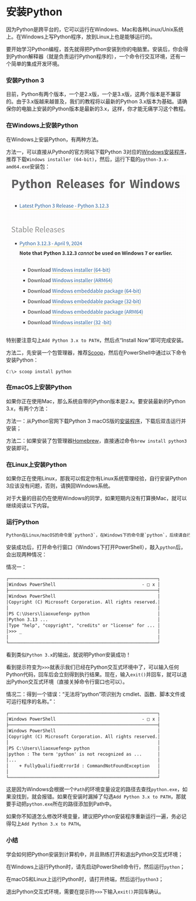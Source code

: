 # 安装Python

因为Python是跨平台的，它可以运行在Windows、Mac和各种Linux/Unix系统上。在Windows上写Python程序，放到Linux上也是能够运行的。

要开始学习Python编程，首先就得把Python安装到你的电脑里。安装后，你会得到Python解释器（就是负责运行Python程序的），一个命令行交互环境，还有一个简单的集成开发环境。

### 安装Python 3

目前，Python有两个版本，一个是2.x版，一个是3.x版，这两个版本是不兼容的。由于3.x版越来越普及，我们的教程将以最新的Python 3.x版本为基础。请确保你的电脑上安装的Python版本是最新的3.x，这样，你才能无痛学习这个教程。

### 在Windows上安装Python

在Windows上安装Python，有两种方法。

方法一，可以直接从Python的官方网站下载Python 3对应的[Windows安装程序](https://www.python.org/downloads/windows/)，推荐下载`Windows installer (64-bit)`，然后，运行下载的`python-3.x-amd64.exe`安装包：

![install-py3](win-version.png)

特别要注意勾上`Add Python 3.x to PATH`，然后点“Install Now”即可完成安装。

方法二，先安装一个包管理器，推荐[Scoop](https://scoop.sh/)，然后在PowerShell中通过以下命令安装Python：

```plain
C:\> scoop install python
```

### 在macOS上安装Python

如果你正在使用Mac，那么系统自带的Python版本是2.x。要安装最新的Python 3.x，有两个方法：

方法一：从Python官网下载Python 3 macOS版的[安装程序](https://www.python.org/downloads/macos/)，下载后双击运行并安装；

方法二：如果安装了包管理器[Homebrew](https://brew.sh/)，直接通过命令`brew install python3`安装即可。

### 在Linux上安装Python

如果你正在使用Linux，那我可以假定你有Linux系统管理经验，自行安装Python 3应该没有问题，否则，请换回Windows系统。

对于大量的目前仍在使用Windows的同学，如果短期内没有打算换Mac，就可以继续阅读以下内容。

### 运行Python

```alert type=notice title=注意
Python在Linux/macOS的命令是`python3`，在Windows下的命令是`python`，后续请自行根据操作系统选择合适的命令。
```

安装成功后，打开命令行窗口（Windows下打开PowerShell），敲入`python`后，会出现两种情况：

情况一：

```ascii
┌─────────────────────────────────────────────────────────┐
│Windows PowerShell                                 - □ x │
├─────────────────────────────────────────────────────────┤
│Windows PowerShell                                       │
│Copyright (C) Microsoft Corporation. All rights reserved.│
│                                                         │
│PS C:\Users\liaoxuefeng> python                          │
│Python 3.13 ...                                          │
│Type "help", "copyright", "credits" or "license" for ... │
│>>> _                                                    │
│                                                         │
└─────────────────────────────────────────────────────────┘
```

看到类似`Python 3.x`的输出，就说明Python安装成功！

看到提示符变为`>>>`就表示我们已经在Python交互式环境中了，可以输入任何Python代码，回车后会立刻得到执行结果。现在，输入`exit()`并回车，就可以退出Python交互式环境（直接关掉命令行窗口也可以）。

情况二：得到一个错误：“无法将“python”项识别为 cmdlet、函数、脚本文件或可运行程序的名称。”：

```ascii
┌─────────────────────────────────────────────────────────┐
│Windows PowerShell                                 - □ x │
├─────────────────────────────────────────────────────────┤
│Windows PowerShell                                       │
│Copyright (C) Microsoft Corporation. All rights reserved.│
│                                                         │
│PS C:\Users\liaoxuefeng> python                          │
│python : The term 'python' is not recognized as ...      │
│...                                                      │
│    + FullyQualifiedErrorId : CommandNotFoundException   │
│                                                         │
└─────────────────────────────────────────────────────────┘
```

这是因为Windows会根据一个`Path`的环境变量设定的路径去查找`python.exe`，如果没找到，就会报错。如果在安装时漏掉了勾选`Add Python 3.x to PATH`，那就要手动把`python.exe`所在的路径添加到Path中。

如果你不知道怎么修改环境变量，建议把Python安装程序重新运行一遍，务必记得勾上`Add Python 3.x to PATH`。

### 小结

学会如何把Python安装到计算机中，并且熟练打开和退出Python交互式环境；

在Windows上运行Python时，请先启动PowerShell命令行，然后运行`python`；

在macOS和Linux上运行Python时，请打开终端，然后运行`python3`；

退出Python交互式环境，需要在提示符`>>>`下输入`exit()`并回车确认。
